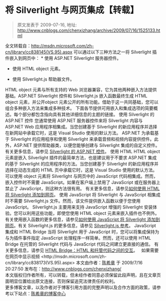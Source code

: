 # 将 Silverlight 与网页集成【转载】 
> 原文发表于 2009-07-16, 地址: http://www.cnblogs.com/chenxizhang/archive/2009/07/16/1525133.html 


全文转载自：<http://msdn.microsoft.com/zh-cn/library/cc838145(VS.95).aspx> 可以通过以下三种方法之一将 Silverlight 插件嵌入到网页中： * 使用 ASP.NET Silverlight 服务器控件。

* 使用 HTML object 元素。

* 使用 Silverlight.js 帮助器文件。

 HTML object 元素与所有支持的 Web 浏览器兼容，它为其他两种嵌入方法提供基础。ASP.NET Silverlight 控件和 Silverlight.js 嵌入函数最终生成 HTML object 元素，并公开object 元素公开的所有功能。借助于这一共同基础，您可以组合多种嵌入方法来集成多种技术。 下面各节提供可用嵌入和集成选项的简要概述。每个部分都包含指向具有其他详细信息的主题的链接。 使用 Silverlight 的 ASP.NET 控件  您通常使用 ASP.NET 服务器控件来将 Silverlight 内容与 ASP.NET Web 应用程序相集成。当您创建基于 Silverlight 的新应用程序并选择在新网站中承载它时，这是 Visual Studio 使用的默认方法。 ASP.NET 为承载基于 Silverlight 的应用程序和使用 Silverlight 来承载音频和视频内容提供控件。此外，ASP.NET 提供帮助器类，以便您能够创建与 Silverlight 集成的自定义控件。 有关更多信息，请参见 [Silverlight 的 ASP.NET 控件](http://msdn.microsoft.com/zh-cn/library/cc838127(VS.95).aspx)。 使用 HTML  HTML object 元素是嵌入 Silverlight 插件的最简单方法，也是建议用于不要求 ASP.NET 集成的基于 Silverlight 的应用程序的方法。当您创建基于 Silverlight 的新应用程序并选择在动态生成的 HTML 页中承载它时，这是 Visual Studio 使用的默认方法。 可以使用 object 元素将 Silverlight 与网页中的 JavaScript 代码相集成。然而，嵌入控件时不需要 JavaScript。如果在客户端上禁用了 JavaScript 或在服务器上禁止了 JavaScript，则这种方法很有用。 有关更多信息，请参见[如何使用 HTML 将 Silverlight 添加到网页](http://msdn.microsoft.com/zh-cn/library/cc189089(VS.95).aspx)。 使用 JavaScript  将 Silverlight 与 JavaScript 相集成时不需要 Silverlight.js 文件。然而，该文件提供嵌入函数以便于您使用 JavaScript。 Silverlight.js 主要用来支持 JavaScript 增强的 Silverlight 安装体验。您可以利用这些功能，即使您使用 HTML object 元素来嵌入插件也不例外。 有关使用嵌入函数的更多信息，请参见[如何使用 JavaScript 将 Silverlight 添加到网页](http://msdn.microsoft.com/zh-cn/library/cc265155(VS.95).aspx)。有关 Silverlight.js 的更多信息，请参见 [Silverlight.js 参考](http://msdn.microsoft.com/zh-cn/library/cc838126(VS.95).aspx)。 JavaScript 集成和 HTML Bridge  当将 Silverlight 用于 JavaScript 时，您可以将集成保持为与为插件事件指定 JavaScript 处理程序一样简单。然而，还可以使用 HTML Bridge 在托管的 Silverlight 代码与 JavaScript 代码之间建立更直接的通信。 有关更多信息，请参见 [HTML Bridge：HTML 和托管代码之间的交互](http://msdn.microsoft.com/zh-cn/library/cc645076(VS.95).aspx)。   如果需要在网页中显示视频 <http://msdn.microsoft.com/zh-cn/library/cc838173(VS.95).aspx> 本文由作者：[陈希章](http://www.xizhang.com) 于 2009/7/16 20:27:50 发布在：<http://www.cnblogs.com/chenxizhang/>  
 本文版权归作者所有，可以转载，但未经作者同意必须保留此段声明，且在文章页面明显位置给出原文连接，否则保留追究法律责任的权利。   
 更多博客文章，以及作者对于博客引用方面的完整声明以及合作方面的政策，请参考以下站点：[陈希章的博客中心](http://www.xizhang.com/blog.htm) 



















































